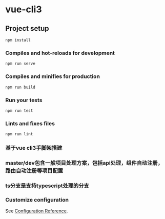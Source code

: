# vue-cli3

## Project setup
```
npm install
```

### Compiles and hot-reloads for development
```
npm run serve
```

### Compiles and minifies for production
```
npm run build
```

### Run your tests
```
npm run test
```

### Lints and fixes files
```
npm run lint
```
### 基于vue cli3手脚架搭建
### master/dev包含一般项目处理方案，包括api处理，组件自动注册，路由自动注册等项目配置
### ts分支是支持typescript处理的分支

### Customize configuration
See [Configuration Reference](https://cli.vuejs.org/config/).
